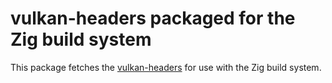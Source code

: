 # vulkan-headers packaged for the Zig build system

This package fetches the [vulkan-headers](https://github.com/KhronosGroup/Vulkan-Headers) for use with the Zig build system.